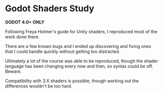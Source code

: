 # Godot Shaders Study

**GODOT 4.0+ ONLY**

Following Freya Holmer's guide for Unity shaders, I reproduced most of the work done there.

There are a few known bugs and I ended up discovering and fixing ones that I could handle quickly without getting too distracted.

Ultimately a lot of the course was able to be reproduced, though the shader language has been changing every now and then, so syntax could be off. Beware.

Compatibility with 3.X shaders is possible, though working out the differences wouldn't be too hard.
